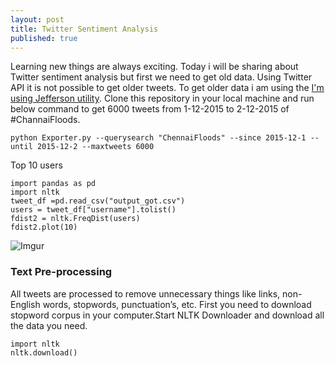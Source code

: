 ```yaml
---
layout: post
title: Twitter Sentiment Analysis
published: true
---
```


Learning new things are always exciting. Today i will be sharing about Twitter sentiment analysis but first we need to get old data. Using Twitter API it is not possible to get older tweets. To get older data i am using the [I'm using Jefferson utility](https://github.com/Jefferson-Henrique/GetOldTweets-python). Clone this repository in your local machine and run below command to get 6000 tweets from 1-12-2015 to 2-12-2015 of #ChannaiFloods.

```
python Exporter.py --querysearch "ChennaiFloods" --since 2015-12-1 --until 2015-12-2 --maxtweets 6000
```

Top 10 users

```
import pandas as pd
import nltk 
tweet_df =pd.read_csv("output_got.csv")
users = tweet_df["username"].tolist()
fdist2 = nltk.FreqDist(users)
fdist2.plot(10)
```

![Imgur](http://i.imgur.com/8a0uHsk.png)

### Text Pre-processing
All tweets are processed to remove unnecessary things like links, non-English words, stopwords, punctuation’s, etc. First you need to download stopword corpus in your computer.Start NLTK Downloader and download all the data you need.

```
import nltk
nltk.download()
```
